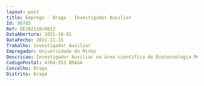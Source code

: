 ```yaml
--- 
layout: post
title: Emprego - Braga - Investigador Auxiliar
Id: 90785
Ref: OE202110/0012
DataAbertura: 2021-10-01
DataFecho: 2021-11-15
Trabalho: Investigador Auxiliar
Empregador: Universidade do Minho
Descricao: Investigador Auxiliar na área científica de Biotecnologia Médica.
CodigoPostal: 4704-553 BRAGA
Concelho: Braga
Distrito: Braga
--- 
```

